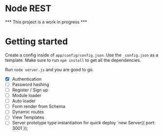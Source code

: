 Node REST
===

*** This project is a work in progress ***


Getting started
===

Create a config inside of `app/config/config.json`. Use the `_config.json` as a template.
Make sure to run `npm install` to get all the dependencies.

Run `node server.js` and you are good to go.



* [x] Authentication
* [ ] Password hashing
* [ ] Register / Sign up
* [ ] Module loader
* [ ] Auto loader
* [ ] Form render from Schema
* [ ] Dynamic routes
* [ ] View Templates
* [ ] Server prototype type instantiation for quick deploy `new Server({ port: 3001 }); 
